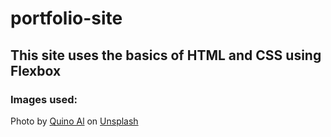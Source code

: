 # portfolio-site

## This site uses the basics of HTML and CSS using Flexbox

### Images used:

Photo by [Quino Al](https://unsplash.com/@quinoal?utm_source=unsplash&utm_medium=referral&utm_content=creditCopyText) on [Unsplash](https://unsplash.com/s/photos/sunset?utm_source=unsplash&utm_medium=referral&utm_content=creditCopyText)